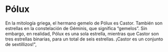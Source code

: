 # Pólux

En la mitología griega, el hermano gemelo de Pólux es Castor. También son
estrellas en la constelación de Géminis, que significa “gemelos”. Sin embargo,
en realidad, Pólux es una sola estrella, mientras que Castor son tres estrellas
binarias, para un total de seis estrellas. ¡Castor es un conjunto de
sextillizos!",
